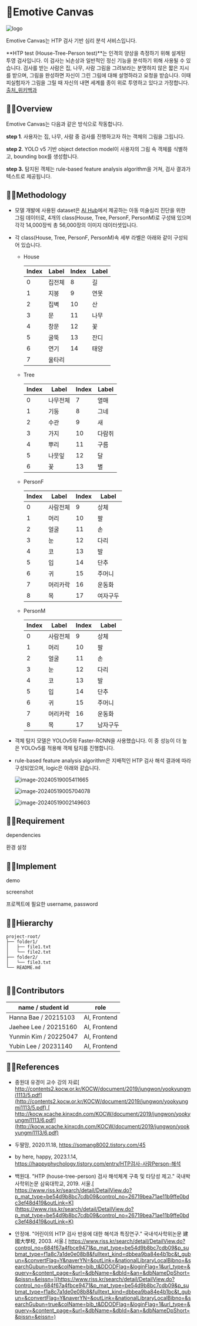 # 🎨Emotive Canvas

![logo](/image/logo.png)

Emotive Canvas는 HTP 검사 기반 심리 분석 서비스입니다. 

**HTP test (House-Tree-Person test)**는 인격의 양상을 측정하기 위해 설계된 투영 검사입니다. 이 검사는 뇌손상과 일반적인 정신 기능을 분석하기 위해 사용될 수 있습니다. 검사를 받는 사람은 집, 나무, 사람 그림을 그려보라는 분명하지 않은 짧은 지시를 받으며, 그림을 완성하면 자신이 그린 그림에 대해 설명하라고 요청을 받습니다. 이때 피실험자가 그림을 그릴 때 자신의 내면 세계를 종이 위로 투영하고 있다고 가정합니다. [출처_위키백과](https://ko.wikipedia.org/wiki/%EC%A7%91-%EB%82%98%EB%AC%B4-%EC%82%AC%EB%9E%8C_%EA%B2%80%EC%82%AC)



## 🧑‍🎨Overview

Emotive Canvas는 다음과 같은 방식으로 작동합니다. 

**step 1**. 사용자는 집, 나무, 사람 중 검사를 진행하고자 하는 객체의 그림을 그립니다. 

**step 2**. YOLO v5 기반 object detection model이 사용자의 그림 속 객체를 식별하고, bounding box를 생성합니다. 

**step 3.** 탐지된 객체는 rule-based feature analysis algorithm을 거쳐, 검사 결과가 텍스트로 제공됩니다.   



## 🧑‍🎨Methodology

- 모델 개발에 사용된 dataset은 [AI Hub](https://aihub.or.kr/aihubdata/data/view.do?currMenu=115&topMenu=100&dataSetSn=71399)에서 제공하는 아동 미술심리 진단을 위한 그림 데이터로, 4개의 class(House, Tree, PersonF, PersonM)로 구성돼 있으며 각각 14,000장씩 총 56,000장의 이미지 데이터셋입니다.

- 각 class(House, Tree, PersonF, PersonM)속 세부 라벨은 아래와 같이 구성되어 있습니다. 

  - House

    | Index | Label  | Index | Label |
    | ----- | ------ | ----- | ----- |
    | 0     | 집전체 | 8     | 길    |
    | 1     | 지붕   | 9     | 연못  |
    | 2     | 집벽   | 10    | 산    |
    | 3     | 문     | 11    | 나무  |
    | 4     | 창문   | 12    | 꽃    |
    | 5     | 굴뚝   | 13    | 잔디  |
    | 6     | 연기   | 14    | 태양  |
    | 7     | 울타리 |       |       |

  

  - Tree

    | Index | Label    | Index | Label  |
    | ----- | -------- | ----- | ------ |
    | 0     | 나무전체 | 7     | 열매   |
    | 1     | 기둥     | 8     | 그네   |
    | 2     | 수관     | 9     | 새     |
    | 3     | 가지     | 10    | 다람쥐 |
    | 4     | 뿌리     | 11    | 구름   |
    | 5     | 나뭇잎   | 12    | 달     |
    | 6     | 꽃       | 13    | 별     |

    

  - PersonF

    | Index | Label    | Index | Label    |
    | ----- | -------- | ----- | -------- |
    | 0     | 사람전체 | 9     | 상체     |
    | 1     | 머리     | 10    | 팔       |
    | 2     | 얼굴     | 11    | 손       |
    | 3     | 눈       | 12    | 다리     |
    | 4     | 코       | 13    | 발       |
    | 5     | 입       | 14    | 단추     |
    | 6     | 귀       | 15    | 주머니   |
    | 7     | 머리카락 | 16    | 운동화   |
    | 8     | 목       | 17    | 여자구두 |

    

  - PersonM

    | Index | Label    | Index | Label    |
    | ----- | -------- | ----- | -------- |
    | 0     | 사람전체 | 9     | 상체     |
    | 1     | 머리     | 10    | 팔       |
    | 2     | 얼굴     | 11    | 손       |
    | 3     | 눈       | 12    | 다리     |
    | 4     | 코       | 13    | 발       |
    | 5     | 입       | 14    | 단추     |
    | 6     | 귀       | 15    | 주머니   |
    | 7     | 머리카락 | 16    | 운동화   |
    | 8     | 목       | 17    | 남자구두 |



- 객체 탐지 모델은 YOLOv5와 Faster-RCNN을 사용했습니다. 이 중 성능이 더 높은 YOLOv5를 적용해 객체 탐지를 진행합니다.

- rule-based feature analysis algorithm은 지배적인 HTP 검사 해석 결과에 따라 구성되었으며, logic은 아래와 같습니다. 

  ![image-20240519005411665](/image/house.png)

  ![image-20240519005704078](/image/tree.png)

  ![image-20240519002149603](/image/person.png)

  

## 🧑‍🎨Requirement

dependencies 

환경 설정 



## 🧑‍🎨Implement

demo

screenshot

프로젝트에 필요한 username, password



## 🧑‍🎨Hierarchy

```
project-root/
├── folder1/
│   ├── file1.txt
│   └── file2.txt
├── folder2/
│   └── file3.txt
└── README.md
​
```



## 🧑‍🎨Contributors

| name / student id     | role         |
| --------------------- | ------------ |
| Hanna Bae / 20215103  | AI, Frontend |
| Jaehee Lee / 20215160 | AI, Frontend |
| Yunmin Kim / 20225047 | AI, Frontend |
| Yubin Lee  / 20231140 | AI, Frontend |



## 🧑‍🎨References

- 중원대 유경미 교수 강의 자료[ http://contents2.kocw.or.kr/KOCW/document/2019/jungwon/yookyungmi1113/5.pdf](http://contents2.kocw.or.kr/KOCW/document/2019/jungwon/yookyungmi1113/5.pdf),[ http://kocw.xcache.kinxcdn.com/KOCW/document/2019/jungwon/yookyungmi1113/6.pdf](http://kocw.xcache.kinxcdn.com/KOCW/document/2019/jungwon/yookyungmi1113/6.pdf)
- 두딸맘, 2020.11.18, https://somang8002.tistory.com/45
- by here, happy, 2023.1.14, https://happyphychology.tistory.com/entry/HTP검사-사람Person-해석
- 백원대. "HTP (house-tree-person) 검사 해석체계 구축 및 타당성 제고." 국내박사학위논문 삼육대학교, 2019. 서울.[ https://www.riss.kr/search/detail/DetailView.do?p_mat_type=be54d9b8bc7cdb09&control_no=26719bea71ae11b9ffe0bdc3ef48d419&outLink=K](https://www.riss.kr/search/detail/DetailView.do?p_mat_type=be54d9b8bc7cdb09&control_no=26719bea71ae11b9ffe0bdc3ef48d419&outLink=K)

- 안정애. "어린이의 HTP 검사 반응에 대한 해석과 특징연구." 국내석사학위논문 建國大學校, 2003. 서울.[ https://www.riss.kr/search/detail/DetailView.do?control_no=684f67a4fbce9471&p_mat_type=be54d9b8bc7cdb09&p_submat_type=f1a8c7a1de0e08b8&fulltext_kind=dbbea9ba84e4b1bc&t_gubun=&convertFlag=Y&naverYN=&outLink=&nationalLibraryLocalBibno=&searchGubun=true&colName=bib_t&DDODFlag=&loginFlag=1&url_type=&query=&content_page=&url=&dbName=&dbId=&an=&dbNameDpShort=&pissn=&eissn=](https://www.riss.kr/search/detail/DetailView.do?control_no=684f67a4fbce9471&p_mat_type=be54d9b8bc7cdb09&p_submat_type=f1a8c7a1de0e08b8&fulltext_kind=dbbea9ba84e4b1bc&t_gubun=&convertFlag=Y&naverYN=&outLink=&nationalLibraryLocalBibno=&searchGubun=true&colName=bib_t&DDODFlag=&loginFlag=1&url_type=&query=&content_page=&url=&dbName=&dbId=&an=&dbNameDpShort=&pissn=&eissn=)